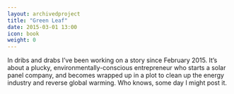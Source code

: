 ```yaml
---
layout: archivedproject
title: "Green Leaf"
date: 2015-03-01 13:00
icon: book
weight: 0
---
```


In dribs and drabs I’ve been working on a story since February 2015. It’s about a plucky, environmentally-conscious entrepreneur who starts a solar panel company, and becomes wrapped up in a plot to clean up the energy industry and reverse global warming. Who knows, some day I might post it.